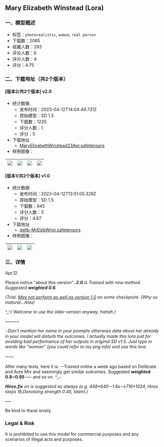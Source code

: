 ## Mary Elizabeth Winstead (Lora)
### 一、模型概述

- 标签：`photorealistic`, `woman`, `real person`
- 下载数：2065
- 收藏人数：293
- 评论人数：6
- 评分人数：4
- 评分：4.75

### 二、下载地址（共2个版本）

#### [版本2/共2个版本] v2.0

- 统计数据
  - 发布时间：2023-04-12T14:04:49.731Z
  - 原始模型：SD 1.5
  - 下载数：1220
  - 评分人数：1
  - 评分：5
- 下载地址
  - [MaryElizabethWinstead23Apr.safetensors](https://civitai.com/api/download/models/43721)
- 样例图像：

| <img src="https://image.civitai.com/xG1nkqKTMzGDvpLrqFT7WA/383320a4-021b-4e05-ac4f-3be9da0d9600/width=450/492697.jpeg" /> | <img src="https://image.civitai.com/xG1nkqKTMzGDvpLrqFT7WA/d5e6a04a-84ce-4b0f-197f-f817c35c9300/width=450/491906.jpeg" /> | <img src="https://image.civitai.com/xG1nkqKTMzGDvpLrqFT7WA/67f38ce0-3ca2-4520-8f38-0c0f59174c00/width=450/491810.jpeg" /> | <img src="https://image.civitai.com/xG1nkqKTMzGDvpLrqFT7WA/8d6374dc-7310-48fc-8b0b-5887423d3600/width=450/477817.jpeg" /> |
| ---- | ---- | ---- | ---- |

#### [版本1/共2个版本] v1.0

- 统计数据
  - 发布时间：2023-04-12T13:51:05.326Z
  - 原始模型：SD 1.5
  - 下载数：845
  - 评分人数：3
  - 评分：4.67
- 下载地址
  - [delib-MrElzbWnst.safetensors](https://civitai.com/api/download/models/9497)
- 样例图像：

| <img src="https://image.civitai.com/xG1nkqKTMzGDvpLrqFT7WA/a97b3889-1b21-40b7-de3d-f009ad457300/width=450/91466.jpeg" /> | <img src="https://image.civitai.com/xG1nkqKTMzGDvpLrqFT7WA/3b70878d-01b3-44a2-f547-e647e8089200/width=450/91467.jpeg" /> | <img src="https://image.civitai.com/xG1nkqKTMzGDvpLrqFT7WA/bddbf68b-b4c0-415e-19c8-db54c7e35000/width=450/91518.jpeg" /> |
| ---- | ---- | ---- |


### 三、详情
<p>Apr.12</p><p>Pleace notice "about this version"<strong>. <em>2.0</em></strong><em> is Trained with new method. Suggested </em><strong><em>weighted 0.6</em></strong><em>.</em></p><p><em>(Trial. <u>May not perform as well as version 1.0</u> on some checkpoint. (Why so matural...Alas)</em></p><p><em>^_^/ Welcome to use the older version anyway, hahah.)</em></p><p>~~~~~</p><p><em>💡Don't mention her name in your prompts otherwise data about her already in your model will disturb the outcomes. I actually made this lora just for avoiding bad performance of her outputs in original SD v1.5. Just type in words like "woman" (you could refer to my png info) and use this lora.</em></p><p>～～</p><p>After many tests, here it is. --Trained online a week ago based on Delibrate and Ares Mix and seemingly get similar outcomes. Suggested <strong>weighted 0.8~0.95</strong> <s>---</s> and so on. ^_-</p><p></p><p><strong><em>Hires.fix</em></strong><em> on is suggested as always (e.g. 448*640--1.6x--&gt;716*1024, Hires steps 18,Denoising strength 0.45, latent.)</em></p><p>~~</p><p>Be kind to these lovely.</p><h3>Legal &amp; Risk</h3><p>It is prohibited to use this model for commercial purposes and any scenarios of illegal acts and purposes.</p>